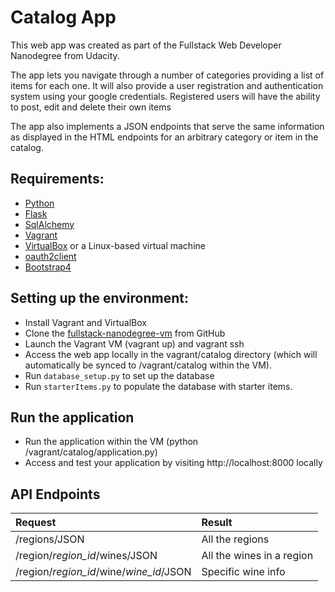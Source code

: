 # Catalog App 
This web app was created as part of the Fullstack Web Developer Nanodegree from Udacity.

The app lets you navigate through a number of categories providing a list of items for each one.
It will also provide a user registration and authentication system using your google credentials. Registered users will have the ability to post, edit and delete their own items 

The app also implements a JSON endpoints that serve the same information as displayed in the HTML endpoints for an arbitrary category or item in the catalog.

## Requirements:

- [Python](https://www.python.org/)
- [Flask](http://flask.pocoo.org/)
- [SqlAlchemy](https://www.sqlalchemy.org/)
- [Vagrant](https://www.vagrantup.com/)
- [VirtualBox](https://www.virtualbox.org/) or a Linux-based virtual machine
- [oauth2client](https://github.com/googleapis/oauth2client)
- [Bootstrap4](https://getbootstrap.com/)

## Setting up the environment:

- Install Vagrant and VirtualBox
- Clone the [fullstack-nanodegree-vm](https://github.com/arrionc/fullstack-nanodegree-vm) from GitHub
- Launch the Vagrant VM (vagrant up) and vagrant ssh
- Access the web app locally in the vagrant/catalog directory (which will automatically be synced to /vagrant/catalog within the VM).
- Run ```database_setup.py``` to set up the database
- Run ```starterItems.py``` to populate the database with starter items. 

## Run the application

- Run the application within the VM (python /vagrant/catalog/application.py)
-  Access and test your application by visiting http://localhost:8000 locally

## API Endpoints

| Request | Result |
|:----      |:---    |
|/regions/JSON| All the regions|
|/region/*region_id*/wines/JSON| All the wines in a region|
|/region/*region_id*/wine/*wine_id*/JSON| Specific wine info

